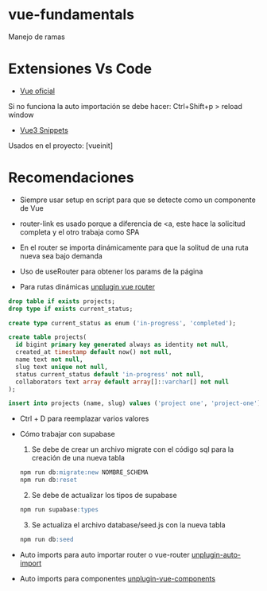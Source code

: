 # vue-fundamentals

Manejo de ramas

# Extensiones Vs Code

- [Vue oficial](https://marketplace.visualstudio.com/items?itemName=Vue.volar)

Si no funciona la auto importación se debe hacer: Ctrl+Shift+p > reload window

- [Vue3 Snippets](https://marketplace.visualstudio.com/items?itemName=hollowtree.vue-snippets)

Usados en el proyecto: [vueinit]

# Recomendaciones

- Siempre usar setup en script para que se detecte como un componente de Vue

- router-link es usado porque a diferencia de <a, este hace la solicitud completa y el otro trabaja como SPA

- En el router se importa dinámicamente para que la solitud de una ruta nueva sea bajo demanda

- Uso de useRouter para obtener los params de la página

- Para rutas dinámicas [unplugin vue router](https://uvr.esm.is/)

```sql
drop table if exists projects;
drop type if exists current_status;

create type current_status as enum ('in-progress', 'completed');

create table projects(
  id bigint primary key generated always as identity not null,
  created_at timestamp default now() not null,
  name text not null,
  slug text unique not null,
  status current_status default 'in-progress' not null,
  collaborators text array default array[]::varchar[] not null
);

insert into projects (name, slug) values ('project one', 'project-one');
```

- Ctrl + D para reemplazar varios valores

- Cómo trabajar con supabase

  1. Se debe de crear un archivo migrate con el código sql para la creación de una nueva tabla

  ```sql
  npm run db:migrate:new NOMBRE_SCHEMA
  npm run db:reset
  ```

  2. Se debe de actualizar los tipos de supabase

  ```sql
  npm run supabase:types
  ```

  3. Se actualiza el archivo database/seed.js con la nueva tabla

  ```sql
  npm run db:seed
  ```

- Auto imports para auto importar router o vue-router [unplugin-auto-import](https://github.com/unplugin/unplugin-auto-import)
- Auto imports para componentes [unplugin-vue-components](https://github.com/unplugin/unplugin-vue-components)
